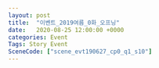 ```yaml
---
layout: post
title:  "이벤트_2019여름_0화_오프닝"
date:   2020-08-25 12:00:00 +0000
categories: Event
Tags: Story Event
SceneCode: ["scene_evt190627_cp0_q1_s10"]
---
```

